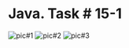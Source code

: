 # Java. Task # 15-1
![pic#1](https://github.com/SemNik88/java-task-15-1.2/assets/142649558/fe68f8a8-97e5-4a52-8401-2a8e109fe707)
![pic#2](https://github.com/SemNik88/java-task-15-1.2/assets/142649558/2f89dbd6-3e27-45fc-928f-3cff1f339c8f)
![pic#3](https://github.com/SemNik88/java-task-15-1.2/assets/142649558/3f42c427-e0fc-4289-a1b7-c533071225d7)
